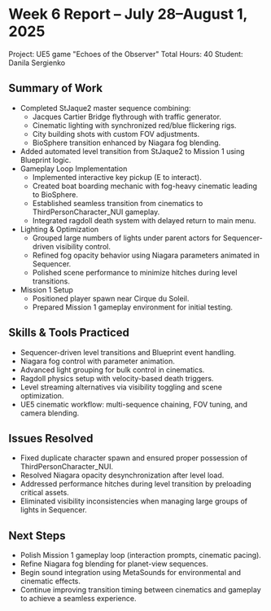 # Week 6 Report – July 28–August 1, 2025

Project: UE5 game "Echoes of the Observer"
Total Hours: 40
Student: Danila Sergienko

## Summary of Work
- Completed StJaque2 master sequence combining:
  - Jacques Cartier Bridge flythrough with traffic generator.
  - Cinematic lighting with synchronized red/blue flickering rigs.
  - City building shots with custom FOV adjustments.
  - BioSphere transition enhanced by Niagara fog blending.
- Added automated level transition from StJaque2 to Mission 1 using Blueprint logic.
- Gameplay Loop Implementation
  - Implemented interactive key pickup (E to interact).
  - Created boat boarding mechanic with fog-heavy cinematic leading to BioSphere.
  - Established seamless transition from cinematics to ThirdPersonCharacter_NUI gameplay.
  - Integrated ragdoll death system with delayed return to main menu.
- Lighting & Optimization
  - Grouped large numbers of lights under parent actors for Sequencer-driven visibility control.
  - Refined fog opacity behavior using Niagara parameters animated in Sequencer.
  - Polished scene performance to minimize hitches during level transitions.
- Mission 1 Setup
  - Positioned player spawn near Cirque du Soleil.
  - Prepared Mission 1 gameplay environment for initial testing.

## Skills & Tools Practiced
- Sequencer-driven level transitions and Blueprint event handling.
- Niagara fog control with parameter animation.
- Advanced light grouping for bulk control in cinematics.
- Ragdoll physics setup with velocity-based death triggers.
- Level streaming alternatives via visibility toggling and scene optimization.
- UE5 cinematic workflow: multi-sequence chaining, FOV tuning, and camera blending.

## Issues Resolved
- Fixed duplicate character spawn and ensured proper possession of ThirdPersonCharacter_NUI.
- Resolved Niagara opacity desynchronization after level load.
- Addressed performance hitches during level transition by preloading critical assets.
- Eliminated visibility inconsistencies when managing large groups of lights in Sequencer.

## Next Steps
- Polish Mission 1 gameplay loop (interaction prompts, cinematic pacing).
- Refine Niagara fog blending for planet-view sequences.
- Begin sound integration using MetaSounds for environmental and cinematic effects.
- Continue improving transition timing between cinematics and gameplay to achieve a seamless experience.